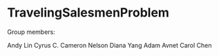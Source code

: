 # TravelingSalesmenProblem

Group members:

Andy Lin
Cyrus C.
Cameron Nelson
Diana Yang
Adam Avnet
Carol Chen

